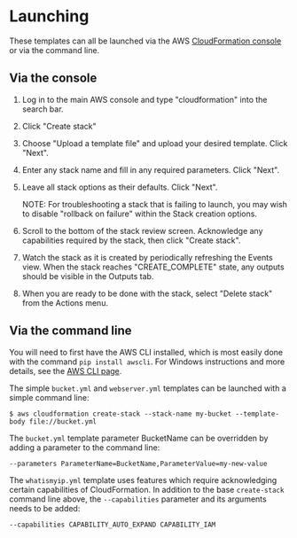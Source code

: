 # Launching

These templates can all be launched via the
AWS [CloudFormation console][1] or via the command line.

[1]: https://console.aws.amazon.com/cloudformation/home

## Via the console

1. Log in to the main AWS console and type "cloudformation" into the
   search bar.
   
2. Click "Create stack"

3. Choose "Upload a template file" and upload your desired template.
   Click "Next".
   
4. Enter any stack name and fill in any required parameters. Click
   "Next".
   
5. Leave all stack options as their defaults. Click "Next".

   NOTE: For troubleshooting a stack that is failing to launch, you
   may wish to disable "rollback on failure" within the Stack creation
   options.
   
6. Scroll to the bottom of the stack review screen. Acknowledge any
   capabilities required by the stack, then click "Create stack".
   
7. Watch the stack as it is created by periodically refreshing the
   Events view. When the stack reaches "CREATE_COMPLETE" state, any
   outputs should be visible in the Outputs tab.
   
8. When you are ready to be done with the stack, select "Delete stack"
   from the Actions menu.
   
## Via the command line

You will need to first have the AWS CLI installed, which is most
easily done with the command `pip install awscli`. For Windows
instructions and more details, see
the [AWS CLI page](https://aws.amazon.com/cli/).

The simple `bucket.yml` and `webserver.yml` templates can be launched
with a simple command line:

    $ aws cloudformation create-stack --stack-name my-bucket --template-body file://bucket.yml

The `bucket.yml` template parameter BucketName can be overridden by
adding a parameter to the command line:

    --parameters ParameterName=BucketName,ParameterValue=my-new-value

The `whatismyip.yml` template uses features which require
acknowledging certain capabilities of CloudFormation. In addition to
the base `create-stack` command line above, the `--capabilities`
parameter and its arguments needs to be added:

    --capabilities CAPABILITY_AUTO_EXPAND CAPABILITY_IAM
    
